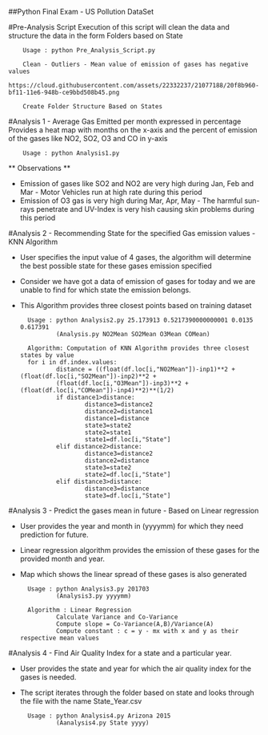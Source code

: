 ##Python Final Exam - US Pollution DataSet

#Pre-Analysis Script
Execution of this script will clean the data and structure the data in the form Folders based on State

        Usage : python Pre_Analysis_Script.py
        
        Clean - Outliers - Mean value of emission of gases has negative values
        https://cloud.githubusercontent.com/assets/22332237/21077188/20f8b960-bf11-11e6-948b-ce9bbd508b45.png
        
        Create Folder Structure Based on States
        

#Analysis 1 - Average Gas Emitted per month expressed in percentage
Provides a heat map with months on the x-axis and the percent of emission of the gases like NO2, SO2, O3 and CO in y-axis
        
        Usage : python Analysis1.py

** Observations **        
* Emission of gases like SO2 and NO2 are very high during Jan, Feb and Mar - Motor Vehicles run at high rate during this period
* Emission of O3 gas is very high during Mar, Apr, May - The harmful sun-rays penetrate and UV-Index is very hish causing skin problems during this period
        

#Analysis 2 - Recommending State for the specified Gas emission values - KNN Algorithm
* User specifies the input value of 4 gases, the algorithm will determine the best possible state for these gases emission specified
* Consider we have got a data of emission of gases for today and we are unable to find for which state the emission belongs.
* This Algorithm provides three closest points based on training dataset
        
        Usage : python Analysis2.py 25.173913 0.5217390000000001 0.0135 0.617391
                (Analysis.py NO2Mean SO2Mean O3Mean COMean)

        Algorithm: Computation of KNN Algorithm provides three closest states by value
        for i in df.index.values:
                distance = ((float(df.loc[i,"NO2Mean"])-inp1)**2 + (float(df.loc[i,"SO2Mean"])-inp2)**2 + 
                (float(df.loc[i,"O3Mean"])-inp3)**2 + (float(df.loc[i,"COMean"])-inp4)**2)**(1/2)
                if distance1>distance:
                        distance3=distance2
                        distance2=distance1
                        distance1=distance
                        state3=state2
                        state2=state1
                        state1=df.loc[i,"State"]
                elif distance2>distance:
                        distance3=distance2
                        distance2=distance
                        state3=state2
                        state2=df.loc[i,"State"]
                elif distance3>distance:
                        distance3=distance
                        state3=df.loc[i,"State"]

#Analysis 3 - Predict the gases mean in future - Based on Linear regression
* User provides the year and month in (yyyymm) for which they need prediction for future.
* Linear regression algorithm provides the emission of these gases for the provided month and year. 
* Map which shows the linear spread of these gases is also generated
        
        Usage : python Analysis3.py 201703
                (Analysis3.py yyyymm)
                
        Algorithm : Linear Regression
                Calculate Variance and Co-Variance
                Compute slope = Co-Variance(A,B)/Variance(A)
                Compute constant : c = y - mx with x and y as their respective mean values

#Analysis 4 - Find Air Quality Index for a state and a particular year. 
* User provides the state and year for which the air quality index for the gases is needed. 
* The script iterates through the folder based on state and looks through the file with the name State_Year.csv
        
        Usage : python Analysis4.py Arizona 2015
                (Aanalysis4.py State yyyy)
